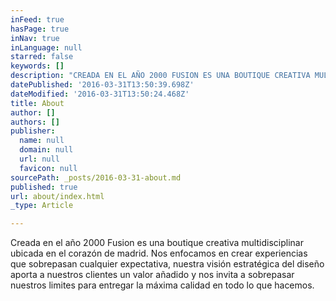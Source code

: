 ```yaml
---
inFeed: true
hasPage: true
inNav: true
inLanguage: null
starred: false
keywords: []
description: "CREADA EN EL AÑO 2000 FUSION ES UNA BOUTIQUE CREATIVA MULTIDISCIPLINAR\nUBICADA EN EL CORAZÓN DE MADRID. \n\nNOS ENFOCAMOS EN CREAR EXPERIENCIAS QUE SOBREPASAN CUALQUIER EXPECTATIVA,\nNUESTRA VISIÓN ESTRATÉGICA DEL DISEÑO APORTA A NUESTROS CLIENTES UN VALOR AÑADIDO\nY NOS INVITA A SOBREPASAR NUESTROS LIMITES PARA ENTREGAR LA MÁXIMA CALIDAD\nEN TODO LO QUE HACEMOS."
datePublished: '2016-03-31T13:50:39.698Z'
dateModified: '2016-03-31T13:50:24.468Z'
title: About
author: []
authors: []
publisher:
  name: null
  domain: null
  url: null
  favicon: null
sourcePath: _posts/2016-03-31-about.md
published: true
url: about/index.html
_type: Article

---
```

Creada en el año 2000 Fusion es una boutique creativa multidisciplinar ubicada en el corazón de madrid. Nos enfocamos en crear experiencias que sobrepasan cualquier expectativa, nuestra visión estratégica del diseño aporta a nuestros clientes un valor añadido y nos invita a sobrepasar nuestros limites para entregar la máxima calidad en todo lo que hacemos.
